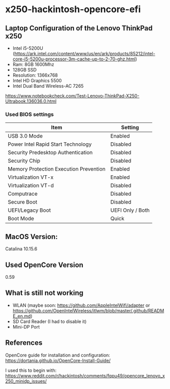 # x250-hackintosh-opencore-efi

## Laptop Configuration of the Lenovo ThinkPad x250
- Intel i5-5200U (https://ark.intel.com/content/www/us/en/ark/products/85212/intel-core-i5-5200u-processor-3m-cache-up-to-2-70-ghz.html)
- Ram: 8GB 1600Mhz  
- 128GB SSD 
- Resolution: 1366x768
- Intel HD Graphics 5500
- Intel Dual Band Wireless-AC 7265

https://www.notebookcheck.com/Test-Lenovo-ThinkPad-X250-Ultrabook.136036.0.html


### Used BIOS settings

| Item | Setting |
| ------------- | ------------ |
| USB 3.0 Mode | Enabled |
| Power Intel Rapid Start Technology | Disabled |
| Security Predesktop Authentication | Disabled |
| Security Chip | Disabled |
| Memory Protection Execution Prevention | Enabled |
| Virtualization VT-x | Enabled |
| Virtualization VT-d | Disabled |
| Computrace | Disabled |
| Secure Boot | Disabled |
| UEFI/Legacy Boot | UEFI Only / Both |
| Boot Mode | Quick |



## MacOS Version:
Catalina 10.15.6

## Used OpenCore Version
0.59

## What is still not working
- WLAN (maybe soon: https://github.com/AppleIntelWifi/adapter or https://github.com/OpenIntelWireless/itlwm/blob/master/.github/README_en.md) 
- SD Card Reader (I had to disable it)
- Mini-DP Port 


## References
OpenCore guide for installation and configuration:
https://dortania.github.io/OpenCore-Install-Guide/

I used this to begin with:
https://www.reddit.com/r/hackintosh/comments/fqpu49/opencore_lenovo_x250_minidp_issues/
